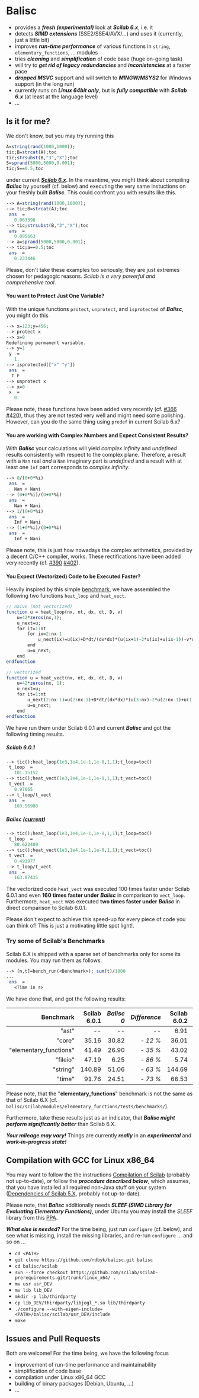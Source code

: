 # Balisc
- provides a **_fresh (experimental)_** look at **_Scilab 6.x_**, i.e. it
- detects **_SIMD extensions_** (SSE2/SSE4/AVX/...) and uses it (currently, just a little bit)
- improves **_run-time performance_** of various functions in `string`, `elementary_functions`, ... modules
- tries **_cleaning_** and **_simplification_** of code base (huge on-going task)
- will try to **_get rid of legacy redundancies_** and **_inconistencies_** at a faster pace
- _**dropped MSVC**_ support and will switch to _**MINGW/MSYS2**_ for Windows support (in the long run)
- currently runs on  _**Linux 64bit only**_, but is _**fully compatible**_ with _**Scilab 6.x**_ (at least at the language level)
- ...
## Is it for me?
We don't know, but you may try running this

```scilab
A=string(rand(1000,1000));
tic;B=strcat(A);toc
tic;strsubst(B,"3","X");toc
S=sprand(5000,5000,0.001);
tic;S==0.5;toc
```

under current [**_Scilab 6.x_**](http://www.scilab.org/en/development/nightly_builds/master). In the meantime, you might think about compiling **_Balisc_** by yourself (cf. below) and executing the very same instuctions on your freshly built **_Balisc_**. This could confront you with results like this.

```scilab
--> A=string(rand(1000,1000));
--> tic;B=strcat(A);toc
 ans  =
   0.063398
--> tic;strsubst(B,"3","X");toc
 ans  =
   0.095663
--> a=sprand(5000,5000,0.001);
--> tic;a==0.5;toc
 ans  =
   0.233446
```

Please, don't take these examples too seriously, they are just extremes chosen for pedagogic reasons. *Scilab is a very powerful and comprehensive tool*.

#### You want to Protect Just One Variable?
With the unique functions `protect`, `unprotect`, and `isprotected` of **_Balisc_**, you might do this 
```scilab
--> x=123;y=456;
--> protect x
--> x=0
Redefining permanent variable.
--> y=1
 y  = 
   1.
--> isprotected(["x" "y"])
 ans  =
  T F
--> unprotect x
--> x=0
 x  = 
   0.
```
Please note, these functions have been added very recently (cf. [#366](https://github.com/rdbyk/balisc/pull/366) [#420](https://github.com/rdbyk/balisc/pull/420)), thus they are not tested very well and might need some polishing. However, can you do the same thing using `predef` in current Scilab 6.x?

#### You are working with Complex Numbers and Expect Consistent Results?
With **_Balisc_** your calculations will yield _complex infinity_ and _undefined_ results consistently with respect to the
complex plane. Therefore, a result with a `Nan` real _and_ a `Nan` imaginary part is _undefined_ and a result with at least one `Inf` part corresponds to _complex infinity_.
```scilab
--> 0/(0+0*%i)
 ans  =
   Nan + Nani
--> (0+0*%i)/(0+0*%i)
 ans  =
   Nan + Nani
--> 1/(0+0*%i)
 ans  =
   Inf + Nani
--> (1+0*%i)/(0+0*%i)
 ans  =
   Inf + Nani
```
Please note, this is just how nowadays the complex arithmetics, provided by a decent C/C++ compiler, works. These rectifications have been added very recently (cf. [#390](https://github.com/rdbyk/balisc/pull/390) [#402](https://github.com/rdbyk/balisc/pull/402)).

#### You Expect (Vectorized) Code to be Executed Faster?
Heavily inspired by this simple [benchmark](https://github.com/antoine-levitt/benchmark_heat), we have assembled the following two functions `heat_loop` and `heat_vect`. 

```scilab
// naive (not vectorized)
function u = heat_loop(nx, nt, dx, dt, D, v)
    u=42*zeros(nx,1);
    u_next=u;
    for it=1:nt
        for ix=2:nx-1
            u_next(ix)=u(ix)+D*dt/(dx*dx)*(u(ix+1)-2*u(ix)+u(ix-1))-v*dt/dx*(u(ix+1)-u(ix));
        end
        u=u_next;
    end
endfunction

// vectorized
function u = heat_vect(nx, nt, dx, dt, D, v)
    u=42*zeros(nx, 1);
    u_next=u;
    for it=1:nt
        u_next(2:nx-1)=u(2:nx-1)+D*dt/(dx*dx)*(u(3:nx)-2*u(2:nx-1)+u(1:nx-2))-v*dt/dx*(u(3:nx)-u(2:nx-1));
        u=u_next;
    end
endfunction
```
We have run them under Scilab 6.0.1 and current *__Balisc__* and got the following timing results.
##### Scilab 6.0.1
```scilab
--> tic();heat_loop(1e3,1e4,1e-1,1e-8,1,1);t_loop=toc()
 t_loop  = 
   101.15152
--> tic();heat_vect(1e3,1e4,1e-1,1e-8,1,1);t_vect=toc()
 t_vect  = 
   0.97665
--> t_loop/t_vect
 ans  =
   103.56988
```
##### Balisc ([current](https://github.com/rdbyk/balisc/tree/b9641ac26a28efe78a55bd9b280c927546704130))
```scilab
--> tic();heat_loop(1e3,1e4,1e-1,1e-8,1,1);t_loop=toc()
 t_loop  = 
   80.622409
--> tic();heat_vect(1e3,1e4,1e-1,1e-8,1,1);t_vect=toc()
 t_vect  = 
   0.491977
--> t_loop/t_vect
 ans  =
   163.87435
```
The vectorized code `heat_vect` was executed 100 times faster under Scilab 6.0.1 and even __160 times faster under__ *__Balisc__* in comparison to `vect_loop`. Furthermore, `heat_vect` was executed __two times faster under__ *__Balisc__* in direct comparison to Scilab 6.0.1.

Please don't expect to achieve this speed-up for every piece of code you can think of!
This is just a motivating little spot light!.

### Try some of Scilab's Benchmarks

Scilab 6.X is shipped with a sparse set of benchmarks only for some its modules. You may run them as follows:

```scilab
--> [n,t]=bench_run(<Benchmark>); sum(t)/1000
...
 ans  =
   <Time in s>
```
We have done that, and got the following results:

| Benchmark | Scilab 6.0.1 | _Balisc 0_ | _Difference_ | Scilab 6.0.2 | _Balisc 1_ | _Difference_ |
| ---------:| ------------:| ----------:| ------------:| ------------:| ----------:| ------------:|
| "ast" | -- | -- | -- | 6.91 | 5.79 | _- 16 %_ |
| "core" | 35.16 | 30.82 | _- 12 %_ | 36.01 | 28.87 | _- 20 %_ |
| "elementary_functions" | 41.49 | 26.90 | _- 35 %_ | 43.02 | 25.91 | _- 40 %_ |
| "fileio" | 47.19 | 6.25 | _- 86 %_ | 5.74 | 5.38 | _- 6 %_ |
| "string" | 140.89 | 51.06 | _- 63 %_ | 144.69 | 52.19 | _- 64 %_ |
| "time" | 91.76 | 24.51 | _- 73 %_ | 66.53 | 20.44 | _- 69 %_ |

Please note, that the "**elementary_functions**" benchmark is not the same as that of Scilab 6.X (cf. `balisc/scilab/modules/elementary_functions/tests/benchmarks/`).

Furthermore, take these results just as an indicator, that **_Balisc might perform significantly better_** than Scilab 6.X.

**_Your mileage may vary!_** Things are currently **_really_** in an **_experimental_** and **_work-in-progress state!_**
 
## Compilation with GCC for Linux x86_64
You may want to follow the the instructions [Compilation of Scilab](https://wiki.scilab.org/Compilation%20of%20Scilab) (probably not up-to-date), or follow the **_procedure described below_**, which assumes, that you have installed all required non-Java stuff on your
system ([Dependencies of Scilab 5.X](https://wiki.scilab.org/Dependencies%20of%20Scilab%205.X), probably not up-to-date).

Please note, that **_Balisc_** additionally needs **_SLEEF (SIMD Library for Evaluating Elementary Functions)_**, under Ubuntu you may install the *SLEEF* library from this [PPA](https://launchpad.net/~shibatch/+archive/ubuntu/sleef).

**_What else is needed?_** For the time being, just run `configure` (cf. below), and see what is missing, install the missing libraries, and re-run `configure` ... and so on ...

- `cd <PATH>`
- `git clone https://github.com/rdbyk/balisc.git balisc`
- `cd balisc/scilab`
- `svn --force checkout https://github.com/scilab/scilab-prerequirements.git/trunk/linux_x64/ .`
- `mv usr usr_DEV`
- `mv lib lib_DEV`
- `mkdir -p lib/thirdparty`
- `cp lib_DEV/thirdparty/libjogl_*.so lib/thirdparty`
- `./configure --with-eigen-include=<PATH>/balisc/scilab/usr_DEV/include`
- `make`

## Issues and Pull Requests
Both are welcome! For the time being, we have the following focus
- improvement of run-time performance and maintainability
- simplification of code base
- compilation under Linux x86_64 GCC
- building of binary packages (Debian, Ubuntu, ...)
- ...
